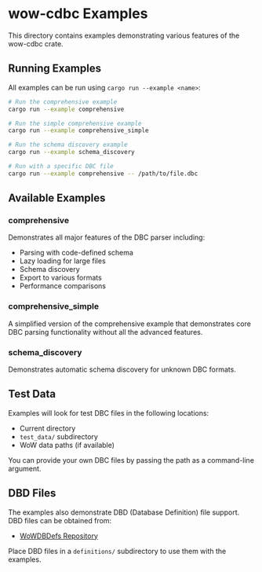 # wow-cdbc Examples

This directory contains examples demonstrating various features of the wow-cdbc crate.

## Running Examples

All examples can be run using `cargo run --example <name>`:

```bash
# Run the comprehensive example
cargo run --example comprehensive

# Run the simple comprehensive example
cargo run --example comprehensive_simple

# Run the schema discovery example
cargo run --example schema_discovery

# Run with a specific DBC file
cargo run --example comprehensive -- /path/to/file.dbc
```

## Available Examples

### comprehensive

Demonstrates all major features of the DBC parser including:

- Parsing with code-defined schema
- Lazy loading for large files
- Schema discovery
- Export to various formats
- Performance comparisons

### comprehensive_simple

A simplified version of the comprehensive example that demonstrates core DBC parsing functionality without all the advanced features.

### schema_discovery

Demonstrates automatic schema discovery for unknown DBC formats.

## Test Data

Examples will look for test DBC files in the following locations:

- Current directory
- `test_data/` subdirectory
- WoW data paths (if available)

You can provide your own DBC files by passing the path as a command-line argument.

## DBD Files

The examples also demonstrate DBD (Database Definition) file support. DBD files can be obtained from:

- [WoWDBDefs Repository](https://github.com/wowdev/WoWDBDefs)

Place DBD files in a `definitions/` subdirectory to use them with the examples.
